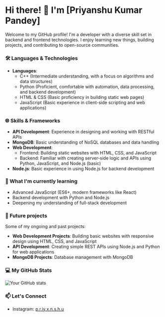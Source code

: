# Hi there! 👋 I'm [Priyanshu Kumar Pandey]

Welcome to my GitHub profile! I'm a developer with a diverse skill set in backend and frontend technologies. I enjoy learning new things, building projects, and contributing to open-source communities.

### 🛠️ Languages & Technologies
- **Languages**:
  - C++ (Intermediate understanding, with a focus on algorithms and data structures)
  - Python (Proficient, comfortable with automation, data processing, and backend development)
  - HTML & CSS (Basic proficiency in building static web pages)
  - JavaScript (Basic experience in client-side scripting and web applications)

### 🌐 Skills & Frameworks
- **API Development**: Experience in designing and working with RESTful APIs
- **MongoDB**: Basic understanding of NoSQL databases and data handling
- **Web Development**: 
  - Frontend: Building static websites with HTML, CSS, and JavaScript
  - Backend: Familiar with creating server-side logic and APIs using Python, JavaScript, and Node.js (basic)
- **Node.js**: Basic experience in using Node.js for backend development

### 🌱 What I'm currently learning
- Advanced JavaScript (ES6+, modern frameworks like React)
- Backend development with Python and Node.js
- Deepening my understanding of full-stack development

### 📂 Future projects
Some of my ongoing and past projects:
- **Web Development Projects**: Building basic websites with responsive design using HTML, CSS, and JavaScript
- **API Development**: Creating simple REST APIs using Node.js and Python for web applications
- **MongoDB Projects**: Database management with MongoDB

### 💻 My GitHub Stats
![Your GitHub stats](https://github-readme-stats.vercel.app/api?username=yourusername&show_icons=true&theme=radical)

### 📫 Let's Connect
- Instagram: [p.r.iy.x.n.s.h.u](#)


<!--
**priyanshu-matrix/priyanshu-matrix** is a ✨ _special_ ✨ repository because its `README.md` (this file) appears on your GitHub profile.

Here are some ideas to get you started:

- 🔭 I’m currently working on ...
- 🌱 I’m currently learning ...
- 👯 I’m looking to collaborate on ...
- 🤔 I’m looking for help with ...
- 💬 Ask me about ...
- 📫 How to reach me: ...
- 😄 Pronouns: ...
- ⚡ Fun fact: ...
-->
